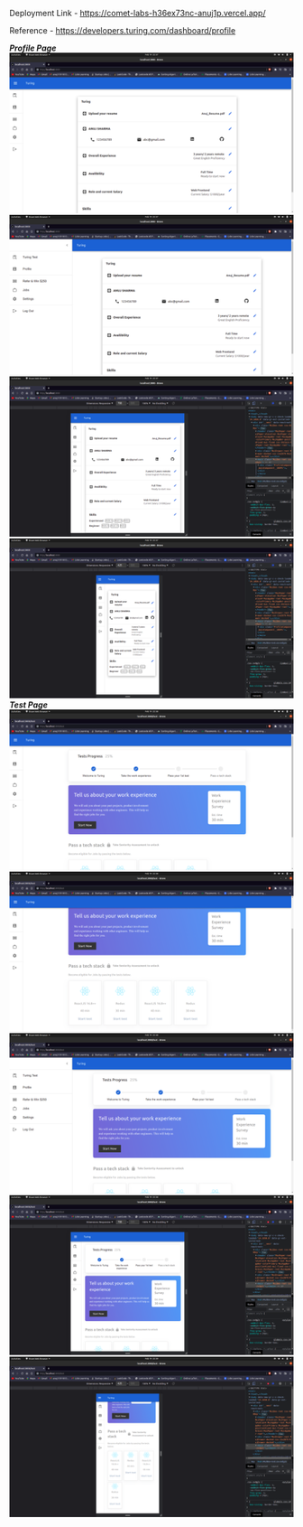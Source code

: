 Deployment Link - https://comet-labs-h36ex73nc-anuj1p.vercel.app/

Reference - https://developers.turing.com/dashboard/profile

***Profile Page***
![Profile Page](https://github.com/Anuj1p/CometLabs/blob/main/screenshots/Screenshot%20from%202022-02-19%2022-57-08.png)
![Profile Page](https://github.com/Anuj1p/CometLabs/blob/main/screenshots/Screenshot%20from%202022-02-19%2022-57-14.png)
![Profile Page](https://github.com/Anuj1p/CometLabs/blob/main/screenshots/Screenshot%20from%202022-02-19%2022-57-44.png)
![Profile Page](https://github.com/Anuj1p/CometLabs/blob/main/screenshots/Screenshot%20from%202022-02-19%2022-57-54.png)
***Test Page***
![Test Page](https://github.com/Anuj1p/CometLabs/blob/main/screenshots/Screenshot%20from%202022-02-19%2022-58-24.png)
![Test Page](https://github.com/Anuj1p/CometLabs/blob/main/screenshots/Screenshot%20from%202022-02-19%2022-58-29.png)
![Test Page](https://github.com/Anuj1p/CometLabs/blob/main/screenshots/Screenshot%20from%202022-02-19%2022-58-35.png)
![Test Page](https://github.com/Anuj1p/CometLabs/blob/main/screenshots/Screenshot%20from%202022-02-19%2022-58-49.png)
![Test Page](https://github.com/Anuj1p/CometLabs/blob/main/screenshots/Screenshot%20from%202022-02-19%2022-59-00.png)
